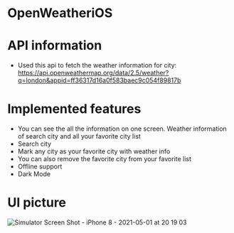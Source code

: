 # OpenWeatheriOS

# API information
  
  - Used this api to fetch the weather information for city:
   https://api.openweathermap.org/data/2.5/weather?q=london&appid=ff36317d16a0f583baec9c054f89817b
   
   
# Implemented features
  - You can see the all the information on one screen. Weather information of search city and all your favorite city list
  - Search city 
  - Mark any city as your favorite city with weather info
  - You can also remove the favorite city from your favorite list
  - Offline support
  - Dark Mode
 
# UI picture
![Simulator Screen Shot - iPhone 8 - 2021-05-01 at 20 19 03](https://user-images.githubusercontent.com/33418324/116786074-88299e80-aaba-11eb-89d5-e2df34e9da92.png)
